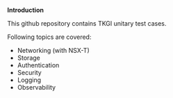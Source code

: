 **Introduction**

This github repository contains TKGI unitary test cases.

Following topics are covered:
* Networking (with NSX-T)
* Storage
* Authentication
* Security
* Logging
* Observability
